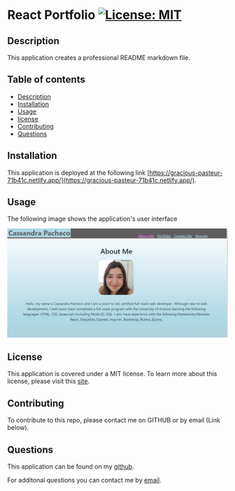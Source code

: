 # React Portfolio [![License: MIT](https://img.shields.io/badge/License-MIT-yellow.svg)](https://opensource.org/licenses/MIT) 

## Description
This application creates a professional README markdown file.

## Table of contents
- [Description](#Description)
- [Installation](#Installation)
- [Usage](#Usage)
- [license](#license) 
- [Contributing](#Contributing)
- [Questions](#Questions)

## Installation
This application is deployed at the following link [https://gracious-pasteur-71b41c.netlify.app/](https://gracious-pasteur-71b41c.netlify.app/).

## Usage

The following image shows the application's user interface

![README](/public/images/README_image.PNG)


## License

This application is covered under a MIT license. 
To learn more about this license, please visit this [site](https://choosealicense.com/licenses/mit/).

## Contributing
To contribute to this repo, please contact me on GITHUB or by email (Link below).

## Questions
This application can be found on my [github](https://www.github.com/cassiep1986?tab=repositories/).

For additonal questions you can contact me by [email](mailto:cassiep1986@gmail.com).
